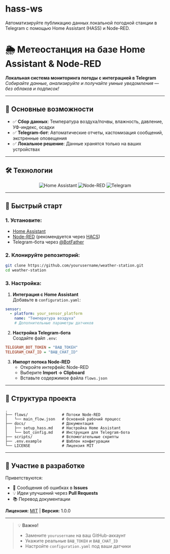 # hass-ws
Автоматизируйте публикацию данных локальной погодной станции в Telegram с помощью Home Assistant (HASS) и Node-RED.

# 🌦️ Метеостанция на базе Home Assistant & Node-RED  

**Локальная система мониторинга погоды с интеграцией в Telegram**  
_Собирайте данные, анализируйте и получайте умные уведомления — без облаков и подписок!_  

---

## 🌟 Основные возможности  
- ✅ **Сбор данных**: Температура воздуха/почвы, влажность, давление, УФ-индекс, осадки  
- ✅ **Telegram-бот**: Автоматические отчеты, кастомизация сообщений, экстренные оповещения  
- ✅ **Локальное решение**: Данные хранятся только на ваших устройствах  

---

## 🛠 Технологии  
<p align="center">
  <img src="https://img.shields.io/badge/Home_Assistant-41BDF5?logo=home-assistant&logoColor=white" alt="Home Assistant">
  <img src="https://img.shields.io/badge/Node--RED-8F0000?logo=nodered&logoColor=white" alt="Node-RED">
  <img src="https://img.shields.io/badge/Telegram-2CA5E0?logo=telegram&logoColor=white" alt="Telegram">
</p>

---

## 🚀 Быстрый старт  
### 1. Установите:  
- [Home Assistant](https://www.home-assistant.io/)  
- [Node-RED](https://nodered.org/) (рекомендуется через [HACS](https://hacs.xyz/))  
- Telegram-бота через [@BotFather](https://t.me/BotFather)  

### 2. Клонируйте репозиторий:  
```bash
git clone https://github.com/yourusername/weather-station.git
cd weather-station
```

### 3. Настройка:  
1. **Интеграция с Home Assistant**  
Добавьте в `configuration.yaml`:  
```yaml
sensor:
  - platform: your_sensor_platform
    name: "Температура воздуха"
    # Дополнительные параметры датчиков
```

2. **Настройка Telegram-бота**  
Создайте файл `.env`:  
```ini
TELEGRAM_BOT_TOKEN = "ВАШ_ТОКЕН"
TELEGRAM_CHAT_ID = "ВАШ_CHAT_ID"
```

3. **Импорт потока Node-RED**  
   - Откройте интерфейс Node-RED  
   - Выберите **Import → Clipboard**  
   - Вставьте содержимое файла `flows.json`  

---

## 📂 Структура проекта  
```
.
├── flows/               # Потоки Node-RED
│   └── main_flow.json   # Основной рабочий процесс
├── docs/                # Документация
│   ├── setup_hass.md    # Настройка Home Assistant
│   └── bot_config.md    # Инструкция для Telegram-бота
├── scripts/             # Вспомогательные скрипты
├── .env.example         # Шаблон конфигурации
└── LICENSE              # Лицензия MIT
```

---

## 🤝 Участие в разработке  
Приветствуются:  
- 🐞 Сообщения об ошибках в **Issues**  
- 💡 Идеи улучшений через **Pull Requests**  
- 📚 Перевод документации  

**Лицензия:** [MIT](LICENSE) | **Версия:** 1.0.0  

---

> 💡 **Важно!**  
> - Замените `yourusername` на ваш GitHub-аккаунт  
> - Укажите реальные `ВАШ_ТОКЕН` и `ВАШ_CHAT_ID`  
> - Настройте `configuration.yaml` под ваши датчики  

```
